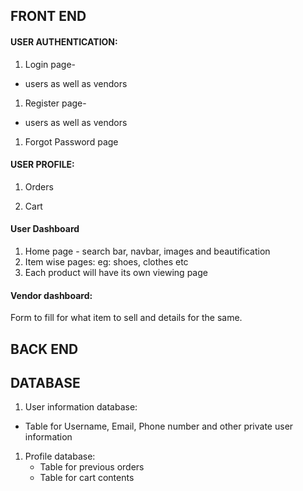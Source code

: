 
## FRONT END


#### USER AUTHENTICATION:
1. Login page-  
  - users as well as vendors    
  
1. Register page-  
  - users as well as vendors   
  
1. Forgot Password page

#### USER PROFILE:
1. Orders  

3. Cart

#### User Dashboard
1. Home page - search bar, navbar, images and beautification 
1. Item wise pages: eg: shoes, clothes etc
1. Each product will have its own viewing page

#### Vendor dashboard:
Form to fill for what item to sell and details for the same.


## BACK END


## DATABASE

1. User information database:  
  - Table for Username, Email, Phone number and other private user information
1. Profile database:  
      - Table for previous orders 
      - Table for cart contents





<!-- separate database for username password and other things -->
<!-- tight security -->
<!-- database vs file space -->
<!-- convert images to base 64 -->
